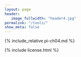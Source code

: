 ```yaml
---
layout: page
header:
   image_fullwidth: "header4.jpg"
permalink: "/tools/"
show_meta: false
---
```


{% include_relative pi-ch04.md %}

{% include license.html %}
